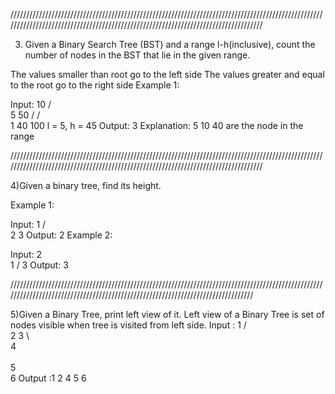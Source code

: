 ///////////////////////////////////////////////////////////////////////////////////////////////////////////////////////////////////////////////////////////////////////////////////

3) Given a Binary Search Tree (BST) and a range l-h(inclusive), count the number of nodes in the BST that lie in the given range.

The values smaller than root go to the left side
The values greater and equal to the root go to the right side
Example 1:

Input:
      10
     /  \
    5    50
   /    /  \
  1    40  100
l = 5, h = 45
Output: 3
Explanation: 5 10 40 are the node in the
range

///////////////////////////////////////////////////////////////////////////////////////////////////////////////////////////////////////////////////////////////////////////////////

4)Given a binary tree, find its height.


Example 1:

Input:
     1
    /  \
   2    3
Output: 2
Example 2:

Input:
  2
   \
    1
   /
 3
Output: 3   

////////////////////////////////////////////////////////////////////////////////////////////////////////////////////////////////////////////////////////////////////////////////

5)Given a Binary Tree, print left view of it. Left view of a Binary Tree is set of nodes visible when tree is visited from left side.
Input :
        1
      /   \
    2       3
      \   
        4  
          \
            5
             \
               6
Output :1 2 4 5 6

